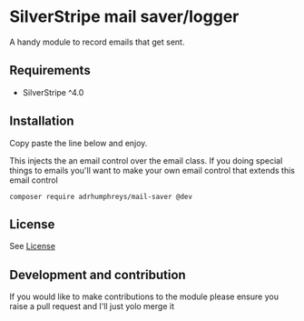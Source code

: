 # SilverStripe mail saver/logger

A handy module to record emails that get sent.

## Requirements

* SilverStripe ^4.0

## Installation
Copy paste the line below and enjoy.

This injects the an email control over the email class.
If you doing special things to emails you'll want to make your own email control that extends this email control

```
composer require adrhumphreys/mail-saver @dev
```

## License
See [License](license.md)

## Development and contribution
If you would like to make contributions to the module please ensure you raise a pull request and I'll just yolo merge it
